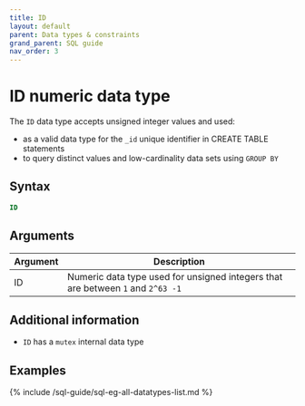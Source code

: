 ```yaml
---
title: ID
layout: default
parent: Data types & constraints
grand_parent: SQL guide
nav_order: 3
---
```


# ID numeric data type

The `ID` data type accepts unsigned integer values and used:
* as a valid data type for the `_id` unique identifier in CREATE TABLE statements
* to query distinct values and low-cardinality data sets using `GROUP BY`

## Syntax

```sql
ID
```

## Arguments

| Argument | Description |
|---|---|
| ID | Numeric data type used for unsigned integers that are between `1` and `2^63 -1` |

## Additional information

* `ID` has a `mutex` internal data type

## Examples

{% include /sql-guide/sql-eg-all-datatypes-list.md %}
